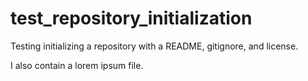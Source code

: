 # test_repository_initialization
Testing initializing a repository with a README, gitignore, and license.

I also contain a lorem ipsum file.
